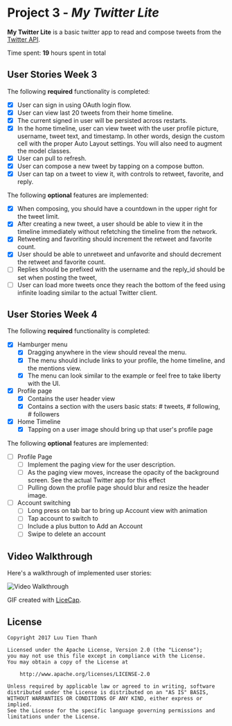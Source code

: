 # Project 3 - *My Twitter Lite*

**My Twitter Lite** is a basic twitter app to read and compose tweets from the [Twitter API](https://apps.twitter.com/).

Time spent: **19** hours spent in total

## User Stories Week 3

The following **required** functionality is completed:

- [x] User can sign in using OAuth login flow.
- [x] User can view last 20 tweets from their home timeline.
- [x] The current signed in user will be persisted across restarts.
- [x] In the home timeline, user can view tweet with the user profile picture, username, tweet text, and timestamp.  In other words, design the custom cell with the proper Auto Layout settings.  You will also need to augment the model classes.
- [x] User can pull to refresh.
- [x] User can compose a new tweet by tapping on a compose button.
- [x] User can tap on a tweet to view it, with controls to retweet, favorite, and reply.

The following **optional** features are implemented:

- [x] When composing, you should have a countdown in the upper right for the tweet limit.
- [x] After creating a new tweet, a user should be able to view it in the timeline immediately without refetching the timeline from the network.
- [x] Retweeting and favoriting should increment the retweet and favorite count.
- [x] User should be able to unretweet and unfavorite and should decrement the retweet and favorite count.
- [ ] Replies should be prefixed with the username and the reply_id should be set when posting the tweet,
- [ ] User can load more tweets once they reach the bottom of the feed using infinite loading similar to the actual Twitter client.

## User Stories Week 4

The following **required** functionality is completed:

- [x] Hamburger menu
    - [x] Dragging anywhere in the view should reveal the menu.
    - [x] The menu should include links to your profile, the home timeline, and the mentions view.
    - [x] The menu can look similar to the example or feel free to take liberty with the UI.
- [x] Profile page
    - [x] Contains the user header view
    - [x] Contains a section with the users basic stats: # tweets, # following, # followers
- [x] Home Timeline
    - [x] Tapping on a user image should bring up that user's profile page

The following **optional** features are implemented:

- [ ] Profile Page
    - [ ] Implement the paging view for the user description.
    - [ ] As the paging view moves, increase the opacity of the background screen. See the actual Twitter app for this effect
    - [ ] Pulling down the profile page should blur and resize the header image.
- [ ] Account switching
    - [ ] Long press on tab bar to bring up Account view with animation
    - [ ] Tap account to switch to
    - [ ] Include a plus button to Add an Account
    - [ ] Swipe to delete an account

## Video Walkthrough

Here's a walkthrough of implemented user stories:

<img src='https://i.imgur.com/ddlxqZv.gif' title='Video Walkthrough' width='' alt='Video Walkthrough' />

GIF created with [LiceCap](http://www.cockos.com/licecap/).

## License

    Copyright 2017 Luu Tien Thanh

    Licensed under the Apache License, Version 2.0 (the "License");
    you may not use this file except in compliance with the License.
    You may obtain a copy of the License at

        http://www.apache.org/licenses/LICENSE-2.0

    Unless required by applicable law or agreed to in writing, software
    distributed under the License is distributed on an "AS IS" BASIS,
    WITHOUT WARRANTIES OR CONDITIONS OF ANY KIND, either express or implied.
    See the License for the specific language governing permissions and
    limitations under the License.
